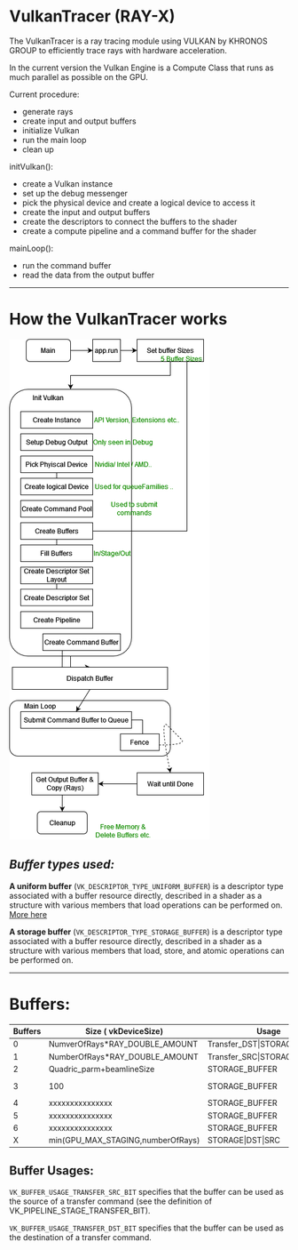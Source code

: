 # VulkanTracer (RAY-X)

The VulkanTracer is a ray tracing module using VULKAN by KHRONOS GROUP to efficiently trace rays with hardware acceleration.

In the current version the Vulkan Engine is a Compute Class that runs as much parallel as possible on the GPU.

Current procedure:

* generate rays
* create input and output buffers
* initialize Vulkan
* run the main loop
* clean up

initVulkan():

* create a Vulkan instance
* set up the debug messenger
* pick the physical device and create a logical device to access it
* create the input and output buffers
* create the descriptors to connect the buffers to the shader
* create a compute pipeline and a command buffer for the shader

mainLoop():

* run the command buffer
* read the data from the output buffer
---
# **How the VulkanTracer works**

![vulkan_flow](/docs/src/res/vulkan_flow.png)

## _Buffer types used:_

**A uniform buffer** (`VK_DESCRIPTOR_TYPE_UNIFORM_BUFFER`) is a descriptor type associated with a buffer resource directly, described in a shader as a structure with various members that load operations can be performed on. [More here](https://www.khronos.org/registry/vulkan/specs/1.2-extensions/html/vkspec.html#descriptorsets-storagebuffer)

**A storage buffer** (`VK_DESCRIPTOR_TYPE_STORAGE_BUFFER`) is a descriptor type associated with a buffer resource directly, described in a shader as a structure with various members that load, store, and atomic operations can be performed on.

---
# Buffers:
| Buffers | Size ( vkDeviceSize)              | Usage                        | Name               |
|---------|-----------------------------------|------------------------------|--------------------|
| 0       | NumverOfRays*RAY_DOUBLE_AMOUNT    | Transfer_DST\|STORAGE_BUFFER | Ray Buffer         |
| 1       | NumberOfRays*RAY_DOUBLE_AMOUNT    | Transfer_SRC\|STORAGE_BUFFER | Output Buffer      |
| 2       | Quadric_parm+beamlineSize         | STORAGE_BUFFER               | Quadric Buffer     |
| 3       | 100                               | STORAGE_BUFFER               | Buffer for xyznull |
| 4       | xxxxxxxxxxxxxxx                   | STORAGE_BUFFER               | materialIndexBuf   |
| 5       | xxxxxxxxxxxxxxx                   | STORAGE_BUFFER               | materialBuf        |
| 6       | xxxxxxxxxxxxxxx                   | STORAGE_BUFFER               | debugBuffer        |
| X       | min(GPU_MAX_STAGING,numberOfRays) | STORAGE\|DST\|SRC            | Staging Buffer     |





## Buffer Usages:

`VK_BUFFER_USAGE_TRANSFER_SRC_BIT` specifies that the buffer can be used as the source of a transfer command (see the definition of VK_PIPELINE_STAGE_TRANSFER_BIT).

`VK_BUFFER_USAGE_TRANSFER_DST_BIT` specifies that the buffer can be used as the destination of a transfer command.

